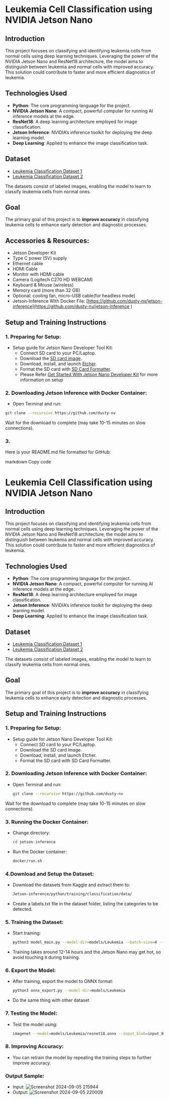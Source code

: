 # Leukemia Cell Classification using NVIDIA Jetson Nano

## Introduction

This project focuses on classifying and identifying leukemia cells from normal cells using deep learning techniques. Leveraging the power of the NVIDIA Jetson Nano and ResNet18 architecture, the model aims to distinguish between leukemia and normal cells with improved accuracy. This solution could contribute to faster and more efficient diagnostics of leukemia.

## Technologies Used
- **Python**: The core programming language for the project.
- **NVIDIA Jetson Nano**: A compact, powerful computer for running AI inference models at the edge.
- **ResNet18**: A deep learning architecture employed for image classification.
- **Jetson Inference**: NVIDIA’s inference toolkit for deploying the deep learning model.
- **Deep Learning**: Applied to enhance the image classification task.

## Dataset
- [Leukemia Classification Dataset 1](https://www.kaggle.com/datasets/hamzairfan503/leukemia-classification-dataset/data)
- [Leukemia Classification Dataset 2](https://www.kaggle.com/datasets/andrewmvd/leukemia-classification/discussion/293071)

The datasets consist of labeled images, enabling the model to learn to classify leukemia cells from normal ones.

## Goal
The primary goal of this project is to **improve accuracy** in classifying leukemia cells to enhance early detection and diagnostic processes.

## Accessories & Resources:
- Jetson Developer Kit 
- Type C power (5V) supply
- Ethernet cable
- HDMI Cable
- Monitor with HDMI cable
- Camera (Logitech C270 HD WEBCAM)
- Keyboard & Mouse (wireless)
- Memory card (more than 32 GB)
- Optional: cooling fan, micro-USB cable(for headless mode)
- Jetson-Inference With Docker File: [https://github.com/dusty-nv/jetson-inference](https://github.com/dusty-nv/jetson-inference
)



## Setup and Training Instructions
### 1. Preparing for Setup:
- Setup guide for Jetson Nano Developer Tool Kit:
  - Connect SD card to your PC/Laptop.
  - Download the [SD card image](https://developer.nvidia.com/jetson-nano-sd-card-image).
  - Download, install, and launch [Etcher](https://etcher.balena.io/).
  - Format the SD card with [SD Card Formatter](https://www.sdcard.org/downloads/formatter/sd-memory-card-formatter-for-windows-download/).
  - Please Refer [Get Started With Jetson Nano Developer Kit](https://developer.nvidia.com/embedded/learn/get-started-jetson-nano-devkit#intro) for more information on setup

### 2.  Downloading Jetson Inference with Docker Container:
-  Open Terminal and run:
  ```bash
  git clone --recursive https://github.com/dusty-nv
```
Wait for the download to complete (may take 10-15 minutes on slow connections).

### 3. 
Here is your README.md file formatted for GitHub:

markdown
Copy code
# Leukemia Cell Classification using NVIDIA Jetson Nano

## Introduction

This project focuses on classifying and identifying leukemia cells from normal cells using deep learning techniques. Leveraging the power of the NVIDIA Jetson Nano and ResNet18 architecture, the model aims to distinguish between leukemia and normal cells with improved accuracy. This solution could contribute to faster and more efficient diagnostics of leukemia.

## Technologies Used
- **Python**: The core programming language for the project.
- **NVIDIA Jetson Nano**: A compact, powerful computer for running AI inference models at the edge.
- **ResNet18**: A deep learning architecture employed for image classification.
- **Jetson Inference**: NVIDIA’s inference toolkit for deploying the deep learning model.
- **Deep Learning**: Applied to enhance the image classification task.

## Dataset
- [Leukemia Classification Dataset 1](https://www.kaggle.com/datasets/hamzairfan503/leukemia-classification-dataset/data)
- [Leukemia Classification Dataset 2](https://www.kaggle.com/datasets/andrewmvd/leukemia-classification/discussion/293071)

The datasets consist of labeled images, enabling the model to learn to classify leukemia cells from normal ones.

## Goal
The primary goal of this project is to **improve accuracy** in classifying leukemia cells to enhance early detection and diagnostic processes.

## Setup and Training Instructions

### 1. Preparing for Setup:
- Setup guide for Jetson Nano Developer Tool Kit:
  - Connect SD card to your PC/Laptop.
  - Download the SD card image.
  - Download, install, and launch Etcher.
  - Format the SD card with SD Card Formatter.

### 2. Downloading Jetson Inference with Docker Container:
- Open Terminal and run:
  ```bash
  git clone --recursive https://github.com/dusty-nv
  
Wait for the download to complete (may take 10-15 minutes on slow connections).
### 3. Running the Docker Container:
- Change directory:
  ```bash
  cd jetson-inference
  ```
- Run the Docker container:
  ```bash
  docker/run.sh
  ```
### 4.Download and Setup the Dataset:
- Download the datasets from Kaggle and extract them to:
  ```bash
  Jetson-inference/python/training/classification/data/
  ```
- Create a labels.txt file in the dataset folder, listing the categories to be detected.
### 5. Training the Dataset:
- Start training:
  ```bash
  python3 model_main.py --model-dir=models/Leukemia --batch-size=4 --workers=1 --epochs=100 data/Leukemia
  ```
- Training takes around 12-14 hours and the Jetson Nano may get hot, so avoid touching it during training.
### 6. Export the Model:
- After training, export the model to ONNX format:
  ```bash
  python3 onnx_export.py --model-dir=models/Leukemia
  ```
- Do the same thing with other dataset
### 7. Testing the Model:
- Test the model using:
  ```bash
  imagenet --model=models/Leukemia/resnet18.onnx --input_blob=input_0 --output_blob=output_0 --labels=data/Leukemia/labels.txt data/Project/Input data/Project/Output
  ```
### 8. Improving Accuracy:
- You can retrain the model by repeating the training steps to further improve accuracy.

### Output Sample:
- Input: ![Screenshot 2024-09-05 215944](https://github.com/user-attachments/assets/be54fcc8-b1e5-43fe-b8fb-bd44f4d41fbe)
- Output: ![Screenshot 2024-09-05 220009](https://github.com/user-attachments/assets/017801d0-8c4a-4b43-812a-4ee1371b0c5d)



